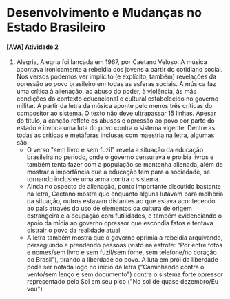 # Desenvolvimento e Mudanças no Estado Brasileiro
#### [AVA] Atividade 2
1. Alegria, Alegria foi lançada em 1967, por Caetano Veloso. A música apontava ironicamente a rebeldia dos jovens a partir do cotidiano social. Nos versos podemos ver implícito (e explícito, também) revelações da opressão ao povo brasileiro em todas as esferas sociais. A música faz uma crítica à alienação, ao abuso do poder, à violência, às más condições do contexto educacional e cultural estabelecido no governo militar. A partir da letra da música aponte pelo menos três críticas do compositor ao sistema. O texto não deve ultrapassar 15 linhas.
    Apesar do título, a canção reflete os abusos e opressão ao povo por parte do estado e invoca uma luta do povo contra o sistema vigente. Dentre as todas as críticas e metáforas inclusas com maestria na letra, algumas são:
    - O verso "sem livro e sem fuzil" revela a situação da educação brasileira no período, onde o governo censurava e proibia livros e também tenta fazer com a população se mantenha alienada, além de mostrar a importância que a educação tem para a sociedade, se tornando inclusive uma arma contra o sistema.
    - Ainda no aspecto de alienação, ponto importante discutido bastante na letra, Caetano mostra que enquanto alguns lutavam para melhoria da situação, outros estavam distantes ao que estava acontecendo ao país através do uso de elementos da cultura de origem estrangeira e a ocupação com futilidades, e também evidenciando o apoio da mídia ao governo opressor que escondia fatos e tentava distrair o povo da realidade atual
    - A letra também mostra que o governo oprimia a rebeldia arquivando, perseguindo e prendendo pessoas (visto na estrofe: "Por entre fotos e nomes/sem livro e sem fuzil/sem fome, sem telefone/no coração do Brasil"), tirando a liberdade do povo. A luta em pról da liberdade pode ser notada logo no início da letra ("Caminhando contra o vento/sem lenço e sem documento") contra o sistema forte opressor representado pelo Sol em seu pico ("No sol de quase dezembro/Eu vou")
